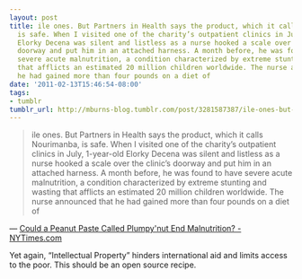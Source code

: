 ```yaml
---
layout: post
title: ile ones. But Partners in Health says the product, which it calls Nourimanba,
  is safe. When I visited one of the charity’s outpatient clinics in July, 1-year-old
  Elorky Decena was silent and listless as a nurse hooked a scale over the clinic’s
  doorway and put him in an attached harness. A month before, he was found to have
  severe acute malnutrition, a condition characterized by extreme stunting and wasting
  that afflicts an estimated 20 million children worldwide. The nurse announced that
  he had gained more than four pounds on a diet of
date: '2011-02-13T15:46:54-08:00'
tags:
- tumblr
tumblr_url: http://mburns-blog.tumblr.com/post/3281587387/ile-ones-but-partners-in-health-says-the-product
---
```

<blockquote>ile ones. But Partners in Health says the product, which it calls Nourimanba, is safe. When I visited one of the charity’s outpatient clinics in July, 1-year-old Elorky Decena was silent and listless as a nurse hooked a scale over the clinic’s doorway and put him in an attached harness. A month before, he was found to have severe acute malnutrition, a condition characterized by extreme stunting and wasting that afflicts an estimated 20 million children worldwide. The nurse announced that he had gained more than four pounds on a diet of</blockquote>&#8212;
<a href="http://www.nytimes.com/2010/09/05/magazine/05Plumpy-t.html">Could a Peanut Paste Called Plumpy'nut End Malnutrition? - NYTimes.com</a>

Yet again, &ldquo;Intellectual Property&rdquo; hinders international aid and limits access to the poor. This should be an open source recipe.

